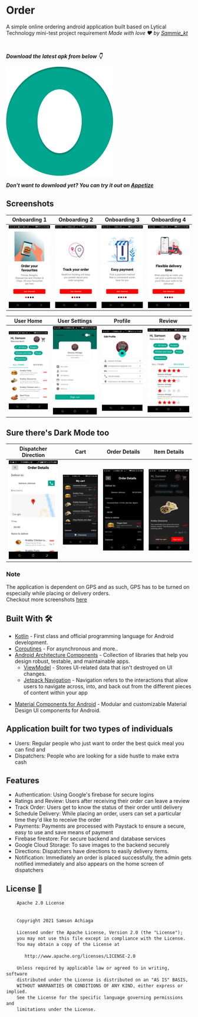 # Order
A simple online ordering android application built based on Lytical Technology mini-test project requirement *Made with love ❤️ by [Sammie_kt](https://github.com/certified84)*

<br />

***Download the latest apk from below 👇***

[![Order](https://github.com/certified84/Order/blob/simulation_branch/app/src/main/res/drawable/order_icon.png)](https://github.com/certified84/Order/releases/tag/v0.1)


***Don't want to download yet? You can try it out on [Appetize]()***

## Screenshots
Onboarding 1 | Onboarding 2 | Onboarding 3 | Onboarding 4 | 
--- | --- | --- | --- | 
![](https://github.com/certified84/Order/blob/simulation_branch/Screenshots/onboarding_1.png) | ![](https://github.com/certified84/Order/blob/simulation_branch/Screenshots/onboarding_2.png) | ![](https://github.com/certified84/Order/blob/simulation_branch/Screenshots/onboarding_3.png) | ![](https://github.com/certified84/Order/blob/simulation_branch/Screenshots/onboarding_4.png)

User Home | User Settings | Profile | Review | 
--- | --- | --- | --- | 
![](https://github.com/certified84/Order/blob/simulation_branch/Screenshots/user_home_light.png) | ![](https://github.com/certified84/Order/blob/simulation_branch/Screenshots/user_settings_light.png) | ![](https://github.com/certified84/Order/blob/simulation_branch/Screenshots/profile_screen.png) | ![](https://github.com/certified84/Order/blob/simulation_branch/Screenshots/user_home_review_light.png)

## Sure there's Dark Mode too
Dispatcher Direction | Cart | Order Details | Item Details | 
--- | --- | --- | --- | 
![](https://github.com/certified84/Order/blob/simulation_branch/Screenshots/dispatcher_direction_dark.png) | ![](https://github.com/certified84/Order/blob/simulation_branch/Screenshots/cart_dark.png) | ![](https://github.com/certified84/Order/blob/simulation_branch/Screenshots/user_place_order_dark.png) | ![](https://github.com/certified84/Order/blob/simulation_branch/Screenshots/item_detail_dark.png)

### Note 
The application is dependent on GPS and as such, GPS has to be turned on especially while placing or delivery orders.<br/>
Checkout more screenshots [here](https://github.com/certified84/Order/tree/simulation_branch/Screenshots)


## Built With 🛠
- [Kotlin](https://kotlinlang.org/) - First class and official programming language for Android development.
- [Coroutines](https://kotlinlang.org/docs/reference/coroutines-overview.html) - For asynchronous and more..
- [Android Architecture Components](https://developer.android.com/topic/libraries/architecture) - Collection of libraries that help you design robust, testable, and maintainable apps.
  - [ViewModel](https://developer.android.com/topic/libraries/architecture/viewmodel) - Stores UI-related data that isn't destroyed on UI changes. 
  - [Jetpack Navigation](https://developer.android.com/guide/navigation) - Navigation refers to the interactions that allow users to navigate across, into, and back out from the different pieces of content within your app
<!--   - [DataStore](https://developer.android.com/topic/libraries/architecture/datastore) - Jetpack DataStore is a data storage solution that allows you to store key-value pairs or typed objects with protocol buffers. DataStore uses Kotlin coroutines and Flow to store data asynchronously, consistently, and transactionally. -->
- [Material Components for Android](https://github.com/material-components/material-components-android) - Modular and customizable Material Design UI components for Android.

## Application built for two types of individuals
- Users: Regular people who just want to order the best quick meal you can find and
- Dispatchers: People who are looking for a side hustle to make extra cash

## Features
- Authentication: Using Google's firebase for secure logins
- Ratings and Review: Users after receiving their order can leave a review
- Track Order: Users get to know the status of their order until delivery
- Schedule Delivery: While placing an order, users can set a particular time they'd like to receive the order
- Payments: Payments are processed with Paystack to ensure a secure, easy to use and save means of payment
- Firebase firestore: For secure backend and database services
- Google Cloud Storage: To save images to the backend securely
- Directions: Dispatchers have directions to easily delivery items.
- Notification: Immediately an order is placed successfully, the admin gets notified immediately and also appears on the home screen of dispatchers

## License 🔖
```
    Apache 2.0 License


    Copyright 2021 Samson Achiaga

    Licensed under the Apache License, Version 2.0 (the "License");
    you may not use this file except in compliance with the License.
    You may obtain a copy of the License at

       http://www.apache.org/licenses/LICENSE-2.0

    Unless required by applicable law or agreed to in writing, software
    distributed under the License is distributed on an "AS IS" BASIS,
    WITHOUT WARRANTIES OR CONDITIONS OF ANY KIND, either express or implied.
    See the License for the specific language governing permissions and
    limitations under the License.

```
